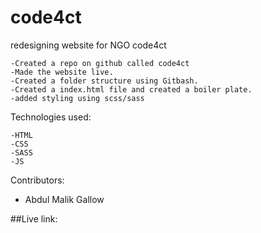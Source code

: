 # code4ct
redesigning website for NGO code4ct 


    -Created a repo on github called code4ct
    -Made the website live.
    -Created a folder structure using Gitbash.
    -Created a index.html file and created a boiler plate.
    -added styling using scss/sass

Technologies used:

    -HTML
    -CSS
    -SASS
    -JS

Contributors:
 - Abdul Malik Gallow

 ##Live link:

